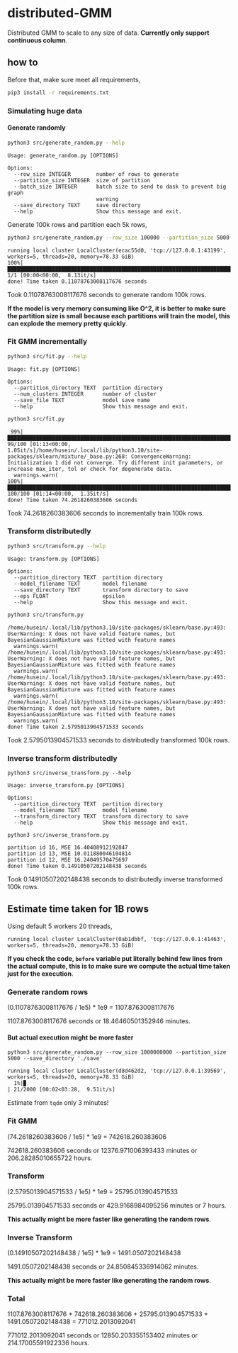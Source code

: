 # distributed-GMM

Distributed GMM to scale to any size of data. **Currently only support continuous column**.

## how to

Before that, make sure meet all requirements,

```bash
pip3 install -r requirements.txt
```

### Simulating huge data

#### Generate randomly

```bash
python3 src/generate_random.py --help
```

```
Usage: generate_random.py [OPTIONS]

Options:
  --row_size INTEGER        number of rows to generate
  --partition_size INTEGER  size of partition
  --batch_size INTEGER      batch size to send to dask to prevent big graph
                            warning
  --save_directory TEXT     save directory
  --help                    Show this message and exit.
```

Generate 100k rows and partition each 5k rows,

```bash
python3 src/generate_random.py --row_size 100000 --partition_size 5000 --save_directory './save'
```

```
running local cluster LocalCluster(ecac55d0, 'tcp://127.0.0.1:43199', workers=5, threads=20, memory=78.33 GiB)
100%|████████████████████████████████████████████████████████████████████████████████████████| 1/1 [00:00<00:00,  8.13it/s]
done! Time taken 0.11078763008117676 seconds
```

Took 0.11078763008117676 seconds to generate random 100k rows.

**If the model is very memory consuming like O^2, it is better to make sure the partition size is small because each partitions will train the model, this can explode the memory pretty quickly**.

### Fit GMM incrementally

```bash
python3 src/fit.py --help
```

```
Usage: fit.py [OPTIONS]

Options:
  --partition_directory TEXT  partition directory
  --num_clusters INTEGER      number of cluster
  --save_file TEXT            model save name
  --help                      Show this message and exit.
```

```bash
python3 src/fit.py
```

```
 99%|████████████████████████████████████████████████████████████████████████████████████▏| 99/100 [01:13<00:00,  1.05it/s]/home/husein/.local/lib/python3.10/site-packages/sklearn/mixture/_base.py:268: ConvergenceWarning: Initialization 1 did not converge. Try different init parameters, or increase max_iter, tol or check for degenerate data.
  warnings.warn(
100%|████████████████████████████████████████████████████████████████████████████████████| 100/100 [01:14<00:00,  1.35it/s]
done! Time taken 74.2618260383606 seconds
```

Took 74.2618260383606 seconds to incrementally train 100k rows.

### Transform distributedly

```bash
python3 src/transform.py --help
```

```
Usage: transform.py [OPTIONS]

Options:
  --partition_directory TEXT  partition directory
  --model_filename TEXT       model filename
  --save_directory TEXT       transform directory to save
  --eps FLOAT                 epsilon
  --help                      Show this message and exit.
```

```bash
python3 src/transform.py
```

```
/home/husein/.local/lib/python3.10/site-packages/sklearn/base.py:493: UserWarning: X does not have valid feature names, but BayesianGaussianMixture was fitted with feature names
  warnings.warn(
/home/husein/.local/lib/python3.10/site-packages/sklearn/base.py:493: UserWarning: X does not have valid feature names, but BayesianGaussianMixture was fitted with feature names
  warnings.warn(
/home/husein/.local/lib/python3.10/site-packages/sklearn/base.py:493: UserWarning: X does not have valid feature names, but BayesianGaussianMixture was fitted with feature names
  warnings.warn(
/home/husein/.local/lib/python3.10/site-packages/sklearn/base.py:493: UserWarning: X does not have valid feature names, but BayesianGaussianMixture was fitted with feature names
  warnings.warn(
done! Time taken 2.5795013904571533 seconds
```

Took 2.5795013904571533 seconds to distributedly transformed 100k rows.

### Inverse transform distributedly

```
python3 src/inverse_transform.py --help
```

```
Usage: inverse_transform.py [OPTIONS]

Options:
  --partition_directory TEXT  partition directory
  --model_filename TEXT       model filename
  --transform_directory TEXT  transform directory to save
  --help                      Show this message and exit.
```

```
python3 src/inverse_transform.py
```

```
partition id 16, MSE 16.40408912192847
partition id 13, MSE 10.011880046104814
partition id 12, MSE 16.24049570475697
done! Time taken 0.14910507202148438 seconds
```

Took 0.14910507202148438 seconds to distributedly inverse transformed 100k rows.

## Estimate time taken for 1B rows

Using default 5 workers 20 threads,

```
running local cluster LocalCluster(0ab1dbbf, 'tcp://127.0.0.1:41463', workers=5, threads=20, memory=78.33 GiB)
```

**If you check the code, `before` variable put literally behind few lines from the actual compute, this is to make sure we compute the actual time taken just for the execution**.

### Generate random rows

(0.11078763008117676 / 1e5) * 1e9 = 1107.8763008117676

1107.8763008117676 seconds or 18.46460501352946 minutes.

#### But actual execution might be more faster

```
python3 src/generate_random.py --row_size 1000000000 --partition_size 5000 --save_directory './save'
```

```
running local cluster LocalCluster(d8d462d2, 'tcp://127.0.0.1:39569', workers=5, threads=20, memory=78.33 GiB)
  1%|▉                                                                                   | 21/2000 [00:02<03:28,  9.51it/s]
```

Estimate from `tqdm` only 3 minutes!

### Fit GMM

(74.2618260383606 / 1e5) * 1e9 = 742618.260383606

742618.260383606 seconds or 12376.971006393433 minutes or 206.28285010655722 hours.

### Transform

(2.5795013904571533 / 1e5) * 1e9 = 25795.013904571533

25795.013904571533 seconds or 429.9168984095256 minutes or 7 hours.

**This actually might be more faster like generating the random rows**.

### Inverse Transform

(0.14910507202148438 / 1e5) * 1e9 = 1491.0507202148438

1491.0507202148438 seconds or 24.850845336914062 minutes.

**This actually might be more faster like generating the random rows**.

### Total

1107.8763008117676 + 742618.260383606 + 25795.013904571533 + 1491.0507202148438 = 771012.2013092041

771012.2013092041 seconds or 12850.203355153402 minutes or 214.17005591922336 hours.